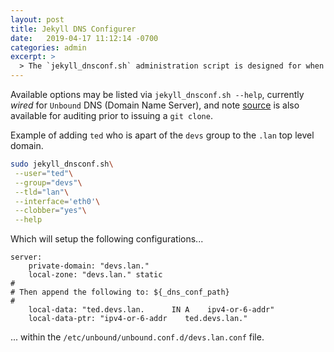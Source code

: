 ```yaml
---
layout: post
title: Jekyll DNS Configurer
date:   2019-04-17 11:12:14 -0700
categories: admin
excerpt: >
  > The `jekyll_dnsconf.sh` administration script is designed for when a new _`Git`_/_`Jekyll`_ user is to be added to a private server.
---
```


Available options may be listed via `jekyll_dnsconf.sh --help`, currently _wired_ for `Unbound` DNS (Domain Name Server), and note [source][jekyll-dnsconf_source] is also available for auditing prior to issuing a `git clone`.


Example of adding `ted` who is apart of the `devs` group to the `.lan` top level domain.


```bash
sudo jekyll_dnsconf.sh\
 --user="ted"\
 --group="devs"\
 --tld="lan"\
 --interface='eth0'\
 --clobber="yes"\
 --help
```


Which will setup the following configurations...


```
server:
    private-domain: "devs.lan."
    local-zone: "devs.lan." static
#
# Then append the following to: ${_dns_conf_path}
#
    local-data: "ted.devs.lan.      IN A    ipv4-or-6-addr"
    local-data-ptr: "ipv4-or-6-addr    ted.devs.lan."

```


... within the `/etc/unbound/unbound.conf.d/devs.lan.conf` file.


[jekyll-dnsconf_source]: https://github.com/S0AndS0/Jekyll_Admin/blob/master/jekyll_dnsconf.sh
